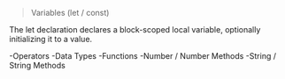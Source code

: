 > Variables (let / const)

The let declaration declares a block-scoped local variable, optionally initializing it to a value.



-Operators
-Data Types
-Functions
-Number / Number Methods
-String / String Methods